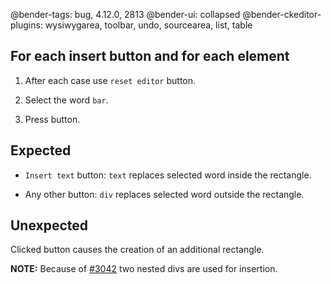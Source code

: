 @bender-tags: bug, 4.12.0, 2813
@bender-ui: collapsed
@bender-ckeditor-plugins: wysiwygarea, toolbar, undo, sourcearea, list, table

## For each insert button and for each element

1. After each case use `reset editor` button.

1. Select the word `bar`.

1. Press button.

## Expected

- `Insert text` button: `text` replaces selected word inside the rectangle.

- Any other button: `div` replaces selected word outside the rectangle.

## Unexpected

Clicked button causes the creation of an additional rectangle.

**NOTE:** Because of [#3042](https://github.com/ckeditor/ckeditor-dev/issues/3042) two nested divs are used for insertion.
